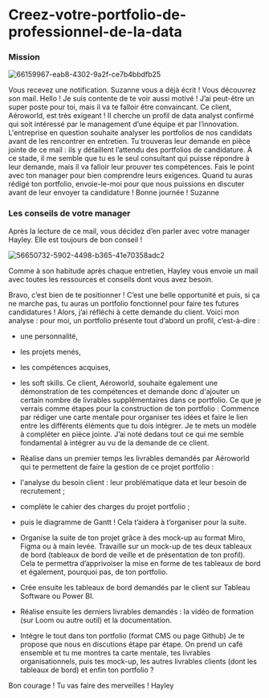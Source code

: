 # Creez-votre-portfolio-de-professionnel-de-la-data
### Mission
 
![66159967-eab8-4302-9a2f-ce7b4bbdfb25](https://github.com/user-attachments/assets/cbc96587-a499-4389-8bcc-2938fab7114b)

 
Vous recevez une notification. Suzanne vous a déjà écrit ! Vous découvrez son mail.
Hello !
Je suis contente de te voir aussi motivé ! J’ai peut-être un super poste pour toi, mais il va te falloir être convaincant. Ce client, Aéroworld, est très exigeant ! Il cherche un profil de data analyst confirmé qui soit intéressé par le management d’une équipe et par l’innovation. 
L'entreprise en question souhaite analyser les portfolios de nos candidats avant de les rencontrer en entretien. 
Tu trouveras leur demande en pièce jointe de ce mail : ils y détaillent l’attendu des portfolios de candidature. 
À ce stade, il me semble que tu es le seul consultant qui puisse répondre à leur demande, mais il va falloir leur prouver tes compétences. 
Fais le point avec ton manager pour bien comprendre leurs exigences. 
Quand tu auras rédigé ton portfolio, envoie-le-moi pour que nous puissions en discuter avant de leur envoyer ta candidature !
Bonne journée !
Suzanne
### Les conseils de votre manager
Après la lecture de ce mail, vous décidez d’en parler avec votre manager Hayley. Elle est toujours de bon conseil !
 
![56650732-5902-4498-b365-41e70358adc2](https://github.com/user-attachments/assets/d387ae89-321d-426f-aefb-fa1531bdd409)

Comme à son habitude après chaque entretien, Hayley vous envoie un mail avec toutes les ressources et conseils dont vous avez besoin.
 
Bravo, c’est bien de te positionner ! 
C’est une belle opportunité et puis, si ça ne marche pas, tu auras un portfolio fonctionnel pour faire tes futures candidatures ! 
Alors, j’ai réfléchi à cette demande du client. 
Voici mon analyse : pour moi, un portfolio présente tout d’abord un profil, c’est-à-dire : 
- une personnalité, 
- les projets menés, 
- les compétences acquises,
- les soft skills.
Ce client, Aéroworld, souhaite également une démonstration de tes compétences et demande donc d'ajouter un certain nombre de livrables supplémentaires dans ce portfolio.
Ce que je verrais comme étapes pour la construction de ton portfolio : 
Commence par rédiger une carte mentale pour organiser tes idées et faire le lien entre les différents éléments que tu dois intégrer.
Je te mets un modèle à compléter en pièce jointe.
J’ai noté dedans tout ce qui me semble fondamental à intégrer au vu de la demande de ce client.
 
- Réalise dans un premier temps les livrables demandés par Aéroworld qui te permettent de faire la gestion de ce projet portfolio : 
- l'analyse du besoin client : leur problématique data et leur besoin de recrutement ;
- complète le cahier des charges du projet portfolio ;
- puis le diagramme de Gantt ! 
Cela t’aidera à t’organiser pour la suite.
- Organise la suite de ton projet grâce à des mock-up au format Miro, Figma ou à main levée. Travaille sur un mock-up de tes deux tableaux de bord (tableaux de bord de veille et de présentation de ton profil). Cela te permettra d’apprivoiser la mise en forme de tes tableaux de bord et également, pourquoi pas, de ton portfolio. 
- Crée ensuite les tableaux de bord demandés par le client sur Tableau Software ou Power BI.
- Réalise ensuite les derniers livrables demandés : la vidéo de formation (sur Loom ou autre outil) et la documentation.
- Intègre le tout dans ton portfolio (format CMS ou page Github)
Je te propose que nous en discutions étape par étape.
On prend un café ensemble et tu me montres ta carte mentale, tes livrables organisationnels, puis tes mock-up, les autres livrables clients (dont les tableaux de bord) et enfin ton portfolio ?
 
Bon courage ! Tu vas faire des merveilles !
Hayley
